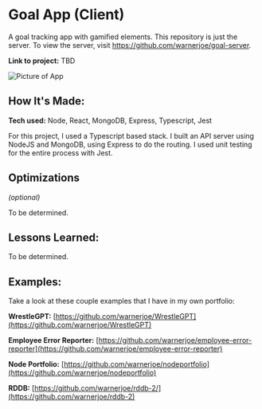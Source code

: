 # Goal App (Client)
A goal tracking app with gamified elements.  This repository is just the server.  To view the server, visit https://github.com/warnerjoe/goal-server.

**Link to project:** TBD

![Picture of App](http://placecorgi.com/1200/650)

## How It's Made:

**Tech used:** Node, React, MongoDB, Express, Typescript, Jest

For this project, I used a Typescript based stack. I built an API server using NodeJS and MongoDB, using Express to do the routing.  I used unit testing for the entire process with Jest.

## Optimizations
*(optional)*

To be determined.

## Lessons Learned:

To be determined.

## Examples:
Take a look at these couple examples that I have in my own portfolio:

**WrestleGPT:** [https://github.com/warnerjoe/WrestleGPT](https://github.com/warnerjoe/WrestleGPT)

**Employee Error Reporter:** [https://github.com/warnerjoe/employee-error-reporter](https://github.com/warnerjoe/employee-error-reporter)

**Node Portfolio:** [https://github.com/warnerjoe/nodeportfolio](https://github.com/warnerjoe/nodeportfolio)

**RDDB:** [https://github.com/warnerjoe/rddb-2/](https://github.com/warnerjoe/rddb-2)